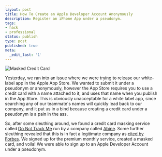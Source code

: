 ```yaml
---
layout: post
title: How To Create an Apple Developer Account Anonymously
description: Register an iPhone App under a pseudonym.
tags:
- hack
- professional
status: publish
type: post
published: true
meta:
  _edit_last: '1'
---
```


![Masked Credit Card](https://s3.amazonaws.com/uploads.hipchat.com/38181/267094/yrBzb8zK7vtBN9Z/Screen%20Shot%202014-03-11%20at%204.05.45%20PM.png)

Yesterday, we ran into an issue where we were trying to release our white-label app in the Apple App Store. We wanted to submit it under a pseudonym or anonymously, however the App Store requires you to use a credit card with a name attached to it, and uses that name when you publish in the App Store. This is obviously unacceptable for a white label app, since searching any of our teammate's names will quickly lead back to our company, and it put us in a bind because creating a
credit card under a pseudonym is a pain in the ass.

So, after some sleuthing around, we found a credit card masking service called [Do Not Track Me](https://dnt.abine.com) run by a company called [Abine](http://abine.com/). Some further sleuthing revealed that this is in fact a legitimate company as [cited by Forbes](http://www.forbes.com/sites/adamtanner/2013/12/04/why-you-should-use-a-masked-credit-card-to-shop-online/). We signed up for the premium monthly service, created a masked card, and voila! We were able to sign up to an Apple
Developer Account under a pseudonym.

